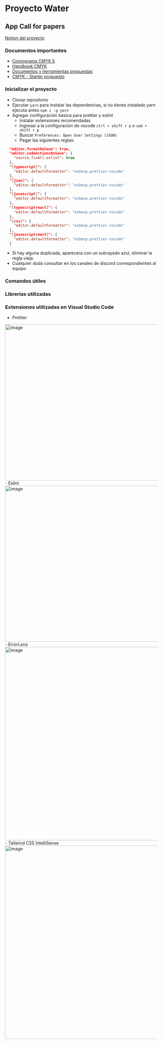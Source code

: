 # Proyecto Water

## App Call for papers

[Notion del proyecto](https://www.notion.so/hifrontendcafe/App-Call-for-papers-e750b95638db430a9cd9c4c890ae63e6)

### Documentos importantes

- [Cronograma CMYK 5](https://www.notion.so/hifrontendcafe/Cronograma-CMYK-5-a07d7a873d884b5daa0299f948612e1c)
- [Handbook CMYK](https://servicedsgnclub.notion.site/servicedsgnclub/Handbook-CMYK-5-05e7d829e637488e92bda596d2ae365d)
- [Documentos y herramientas propuestas](https://hifrontendcafe.notion.site/Documentos-tiles-0f06b1283c2443e3a8edec08eaf2c8fc)
- [CMYK - Starter propuesto](https://github.com/rolivencia/cmyk-5-starter)

### Inicializar el proyecto

- Clonar repositorio
- Ejecutar `yarn` para instalar las dependencias, si no tienes instalado yarn ejecuta 
  antes `npm i -g yarn`
- Agregar configuración básica para prettier y eslint
  - Instalar extensiones recomendadas
  - Ingresar a la configuración de vscode `ctrl + shift + p` o `cmd + shift + p`
  - Buscar `Preferences: Open User Settings (JSON)`
  - Pegar las siguientes reglas: 
```json
  "editor.formatOnSave": true,
  "editor.codeActionsOnSave": {
    "source.fixAll.eslint": true
  },
  "[typescript]": {
    "editor.defaultFormatter": "esbenp.prettier-vscode"
  },
  "[json]": {
    "editor.defaultFormatter": "esbenp.prettier-vscode"
  },
  "[javascript]": {
    "editor.defaultFormatter": "esbenp.prettier-vscode"
  },
  "[typescriptreact]": {
    "editor.defaultFormatter": "esbenp.prettier-vscode"
  },
  "[css]": {
    "editor.defaultFormatter": "esbenp.prettier-vscode"
  },
  "[javascriptreact]": {
    "editor.defaultFormatter": "esbenp.prettier-vscode"
  }
```
  - Si hay alguna duplicada, aparecera con un subrayado azul, eliminar la regla vieja.
  - Cualquier duda consultar en los canales de discord correspondientes al equipo

### Comandos útiles

### Librerías utilizadas

### Extensiones utilizadas en Visual Studio Code
- Prettier 
<img width="515" alt="image" src="https://user-images.githubusercontent.com/38388588/183514332-dc8fa5b3-bdce-4cbf-a1a2-ad1ca9c7d612.png">
- Eslint
<img width="515" alt="image" src="https://user-images.githubusercontent.com/38388588/183516938-19699e4c-934c-487b-b166-e1e48d62639f.png">
- ErrorLens
<img width="638" alt="image" src="https://user-images.githubusercontent.com/38388588/183519331-53546449-82d0-4d64-9a5c-ecc24074165a.png">
- Tailwind CSS IntelliSense
<img width="638" alt="image" src="https://user-images.githubusercontent.com/38388588/183519369-c5d2d390-e3e9-4fb4-9f37-eadc9887519a.png">

